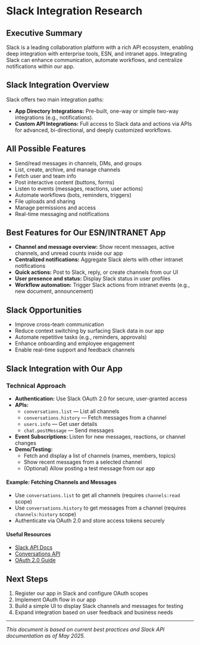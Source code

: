 # Slack Integration Research

## Executive Summary

Slack is a leading collaboration platform with a rich API ecosystem, enabling deep integration with enterprise tools, ESN, and intranet apps. Integrating Slack can enhance communication, automate workflows, and centralize notifications within our app.

## Slack Integration Overview

Slack offers two main integration paths:

- **App Directory Integrations:** Pre-built, one-way or simple two-way integrations (e.g., notifications).
- **Custom API Integrations:** Full access to Slack data and actions via APIs for advanced, bi-directional, and deeply customized workflows.

## All Possible Features

- Send/read messages in channels, DMs, and groups
- List, create, archive, and manage channels
- Fetch user and team info
- Post interactive content (buttons, forms)
- Listen to events (messages, reactions, user actions)
- Automate workflows (bots, reminders, triggers)
- File uploads and sharing
- Manage permissions and access
- Real-time messaging and notifications

## Best Features for Our ESN/INTRANET App

- **Channel and message overview:** Show recent messages, active channels, and unread counts inside our app
- **Centralized notifications:** Aggregate Slack alerts with other intranet notifications
- **Quick actions:** Post to Slack, reply, or create channels from our UI
- **User presence and status:** Display Slack status in user profiles
- **Workflow automation:** Trigger Slack actions from intranet events (e.g., new document, announcement)

## Slack Opportunities

- Improve cross-team communication
- Reduce context switching by surfacing Slack data in our app
- Automate repetitive tasks (e.g., reminders, approvals)
- Enhance onboarding and employee engagement
- Enable real-time support and feedback channels

## Slack Integration with Our App

### Technical Approach

- **Authentication:** Use Slack OAuth 2.0 for secure, user-granted access
- **APIs:**
  - `conversations.list` — List all channels
  - `conversations.history` — Fetch messages from a channel
  - `users.info` — Get user details
  - `chat.postMessage` — Send messages
- **Event Subscriptions:** Listen for new messages, reactions, or channel changes
- **Demo/Testing:**
  - Fetch and display a list of channels (names, members, topics)
  - Show recent messages from a selected channel
  - (Optional) Allow posting a test message from our app

#### Example: Fetching Channels and Messages

- Use `conversations.list` to get all channels (requires `channels:read` scope)
- Use `conversations.history` to get messages from a channel (requires `channels:history` scope)
- Authenticate via OAuth 2.0 and store access tokens securely

#### Useful Resources

- [Slack API Docs](https://api.slack.com/)
- [Conversations API](https://api.slack.com/apis/conversations-api)
- [OAuth 2.0 Guide](https://api.slack.com/authentication/oauth-v2)

## Next Steps

1. Register our app in Slack and configure OAuth scopes
2. Implement OAuth flow in our app
3. Build a simple UI to display Slack channels and messages for testing
4. Expand integration based on user feedback and business needs

---
*This document is based on current best practices and Slack API documentation as of May 2025.*
